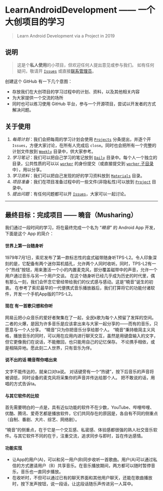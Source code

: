 # LearnAndroidDevelopment —— 一个大创项目的学习

> Learn Android Development via a Project in 2019

## 说明

> 这是个**私人使用**的小项目，但欢迎任何人提出意见或参与我们。
> 如有任何疑问，敬请开 [`Issues`](https://github.com/musharing-team/LearnAndroidDevelopment/issues) 或直接[联系管理员](mailto:cdfmlr@163.com)。

创建这个 GitHub 有一下几个意图：

* 存放我们在大创项目的学习过程中的计划、资料，以及其他相关内容
* 为大家提供一个交流的场所
* 同时也可以练习使用 GitHub 平台，参与一个开源项目，尝试以开发者的方式解决问题。

## 关于使用

1. *每周计划*：我们会把每周的学习计划会使用 [`Projects`](https://github.com/musharing-team/LearnAndroidDevelopment/projects) 分条提出，并逐个开 `Issues`，方便大家讨论，在所有人完成后 `close`。同时也会把所有一个完整的计划文件放到 [`Weekly`](https://github.com/musharing-team/LearnAndroidDevelopment/tree/master/Weekly) 目录中，供大家参考。
2. *学习笔记*：我们可以把自己学习的笔记放到 [`Daily`](https://github.com/musharing-team/LearnAndroidDevelopment/tree/master/Daily) 目录中。每个人一个独立的目录，公共性质的可以以 [`worker`](https://github.com/orgs/musharing-team/people/musharingWorker) 的身份提交（或直接提交到 [`worker` 子目录](https://github.com/musharing-team/LearnAndroidDevelopment/tree/master/Daily/worker)中），用以分享。
3. *学习资料*：我们可以把自己发现的好的学习资料放到 [`Materials`](https://github.com/musharing-team/LearnAndroidDevelopment/tree/master/Materials) 目录。
4. *项目准备*：我们在项目准备过程中的一些文件(非隐私性)可以放到 [`Project`](https://github.com/musharing-team/LearnAndroidDevelopment/tree/master/Project) 目录中。
4. *提出问题*：有任何问题都可以开 [`Issues`](https://github.com/musharing-team/LearnAndroidDevelopment/issues)，大家可以一起讨论。

---

## 最终目标：完成项目 —— 曉音（Musharing）

我们通过一段时间的学习，将在最终完成一个名为 “*曉音*” 的 Android App 开发，下面是这个 App 的简介：

#### 世界上第一台随身听

1979年7月1日，索尼发布了第一款标志性的盒式磁带随身听TPS-L2。令人印象深刻的是，它配备有两个迷你耳机插孔，允许两个人同时收听。同时，TPS-L2有一个“热线”按钮，用来激活一个小的内置麦克风，部分覆盖磁带中的声音，允许一个用户通过音乐与另一个用户交谈。
在这个随身听已经几乎成为历史的时代里，偶有那么一刻，我们会怀念它曾经带给我们的仪式感与感动。这是“曉音”诞生的初衷。
在参考了索尼最早的一代便携式音乐播放器后，我们打算将它的功能付诸软件，开发一个手机App版的TPS-L2。

#### 现在 有一首歌只想和你听

网易云把小众音乐的爱好者聚集在了一起，全民k歌为每个人预留了发挥的空间。二者的火爆，是因为许多音乐是应该拿出来与大家一起分享的——而有的音乐，只愿意与一个人分享。
“曉音”只为你把音乐分享给那个人。
“曉音”秉持极简主义风格，播放音乐的同时，可以用在应用内进行聊天交互，虽然是用键盘输入的文字，但它更像我们在说话，不能撤回，也只能用自己的记忆保存。
不论携手相依，或是相隔异地。愿此刻二人世界，只有音乐为伴。

#### 说不出的话 曉音帮你唱出来

文字不能传达的，就亲口对ta说。
对话键旁有一个“热键”，按下后音乐的声音将被调低，同时设备的麦克风将采集你的声音并传达给那个人。
把不敢说的话，用唱的方式告诉ta。


#### 与其它软件的比较
首先需要明白的一点是，具有近似功能的软件不在少数，YouTube、哔哩哔哩、优酷、腾讯、爱奇艺都是播放软件，它们共同存在的原因是，各自有不同的侧重点（自制、番剧、大片、综艺、网络剧）。

“曉音”的侧重点，在于它是一个交互感、私密感、体验感都很强的熟人社交音乐软件。与其它软件不同的在于，注重交流，追求同步与即时，旨在传达感情。

#### 功能实现

* 让App的用户(A)，可以和另一用户(B)同步收听一首歌曲。用户(A)可以通过私信的方式邀请用户（B）共享音乐。在音乐播放期间，两方都可以随时暂停音乐，音乐也一直同步播放。
* 在收听时，不但可以通过已有的聊天界面和其他用户聊天，还能在歌曲播放时，按下发声按钮，说一段话，让这段话随乐声传进另一人耳中。

